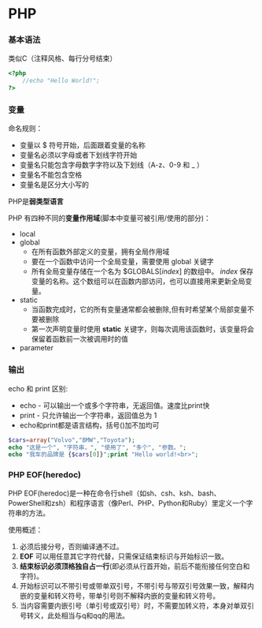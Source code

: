 # PHP

### 基本语法

类似C（注释风格、每行分号结束）

```php
<?php
    //echo "Hello World!";
?>
```

### 变量

命名规则：

- 变量以 $ 符号开始，后面跟着变量的名称
- 变量名必须以字母或者下划线字符开始
- 变量名只能包含字母数字字符以及下划线（A-z、0-9 和 _ ）
- 变量名不能包含空格
- 变量名是区分大小写的

PHP是**弱类型语言**

PHP 有四种不同的**变量作用域**(脚本中变量可被引用/使用的部分)：

- local
- global
  - 在所有函数外部定义的变量，拥有全局作用域
  - 要在一个函数中访问一个全局变量，需要使用 global 关键字
  - 所有全局变量存储在一个名为 $GLOBALS[*index*] 的数组中。 *index* 保存变量的名称。这个数组可以在函数内部访问，也可以直接用来更新全局变量。
- static
  - 当函数完成时，它的所有变量通常都会被删除,但有时希望某个局部变量不要被删除
  - 第一次声明变量时使用 **static** 关键字，则每次调用该函数时，该变量将会保留着函数前一次被调用时的值
- parameter

### 输出

echo 和 print 区别:

- echo - 可以输出一个或多个字符串，无返回值。速度比print快
- print - 只允许输出一个字符串，返回值总为 1
- echo和print都是语言结构，括号()加不加均可

```php
$cars=array("Volvo","BMW","Toyota");
echo "这是一个", "字符串，", "使用了", "多个", "参数。";
echo "我车的品牌是 {$cars[0]}";print "Hello world!<br>";
```

### PHP EOF(heredoc)

PHP EOF(heredoc)是一种在命令行shell（如sh、csh、ksh、bash、PowerShell和zsh）和程序语言（像Perl、PHP、Python和Ruby）里定义一个字符串的方法。

使用概述：

1. 必须后接分号，否则编译通不过。
2. **EOF** 可以用任意其它字符代替，只需保证结束标识与开始标识一致。
3. **结束标识必须顶格独自占一行**(即必须从行首开始，前后不能衔接任何空白和字符)。
4. 开始标识可以不带引号或带单双引号，不带引号与带双引号效果一致，解释内嵌的变量和转义符号，带单引号则不解释内嵌的变量和转义符号。
5. 当内容需要内嵌引号（单引号或双引号）时，不需要加转义符，本身对单双引号转义，此处相当与q和qq的用法。